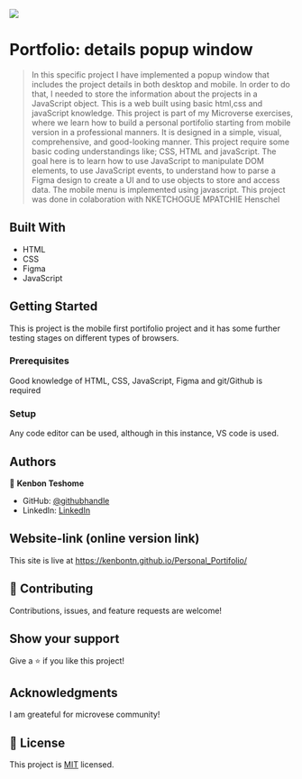 ![](https://img.shields.io/badge/Microverse-blueviolet)

# Portfolio: details popup window

> In this specific project I have implemented a popup window that includes the project details in both desktop and mobile. In order to do that, I needed to store the information about the projects in a JavaScript object.
> This is a web built using basic html,css and javaScript knowledge.
> This project is part of my Microverse exercises, where we learn how to build a personal portifolio starting from mobile version in a professional manners.
> It is designed in a simple, visual, comprehensive, and good-looking manner.
> This project require some basic coding understandings like; CSS, HTML and javaScript.
> The goal here is to learn how to use JavaScript to manipulate DOM elements, to use JavaScript events, to understand how to parse a Figma design to create a UI and to use objects to store and access data.
> The mobile menu is implemented using javascript.
> This project was done in colaboration with NKETCHOGUE MPATCHIE Henschel

## Built With

- HTML
- CSS
- Figma
- JavaScript

## Getting Started

This is project is the mobile first portifolio project and it has some further testing stages on different types of browsers.

### Prerequisites

Good knowledge of HTML, CSS, JavaScript, Figma and git/Github is required

### Setup

Any code editor can be used, although in this instance, VS code is used.

## Authors

👤 **Kenbon Teshome**

- GitHub: [@githubhandle](https://github.com/KenbonTN)
- LinkedIn: [LinkedIn](https://www.linkedin.com/in/kenbon-teshome/)

## Website-link (online version link)

This site is live at https://kenbontn.github.io/Personal_Portifolio/

## 🤝 Contributing

Contributions, issues, and feature requests are welcome!

## Show your support

Give a ⭐️ if you like this project!

## Acknowledgments

I am greateful for microvese community!

## 📝 License

This project is [MIT](./LICENSE) licensed.
